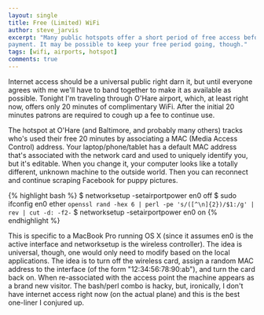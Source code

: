 ```yaml
---
layout: single
title: Free (Limited) WiFi
author: steve_jarvis
excerpt: "Many public hotspots offer a short period of free access before requiring
payment. It may be possible to keep your free period going, though."
tags: [wifi, airports, hotspot]
comments: true
---
```


Internet access should be a universal public right darn it, but until everyone agrees with me we'll have to band together to make it as available as possible. Tonight I'm traveling through O'Hare airport, which, at least right now, offers only 20 minutes of complimentary WiFi. After the initial 20 minutes patrons are required to cough up a fee to continue use.

The hotspot at O'Hare (and Baltimore, and probably many others) tracks who's used their free 20 minutes by associating a MAC (Media Access Control) address. Your laptop/phone/tablet has a default MAC address that's associated with the network card and used to uniquely identify you, but it's editable. When you change it, your computer looks like a totally different, unknown machine to the outside world. Then you can reconnect and continue scraping Facebook for puppy pictures.

{% highlight bash %}
$ networksetup -setairportpower en0 off
$ sudo ifconfig en0 ether `openssl rand -hex 6 | perl -pe 's/([^\n]{2})/$1:/g' | rev | cut -d: -f2-`
$ networksetup -setairportpower en0 on
{% endhighlight %}

This is specific to a MacBook Pro running OS X (since it assumes en0 is the active interface and networksetup is the wireless controller). The idea is universal, though, one would only need to modify based on the local applications. The idea is to turn off the wireless card, assign a random MAC address to the interface (of the form "12:34:56:78:90:ab"), and turn the card back on. When re-associated with the access point the machine appears as a brand new visitor. The bash/perl combo is hacky, but, ironically, I don't have internet access right now (on the actual plane) and this is the best one-liner I conjured up.